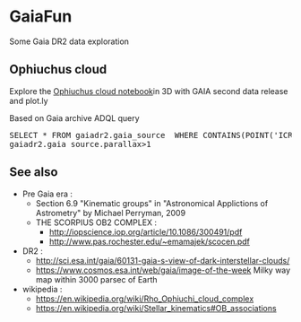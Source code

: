 # GaiaFun
Some Gaia DR2 data exploration 

## Ophiuchus cloud
Explore the [Ophiuchus cloud notebook](OphiuchusCloud.ipynb)in 3D with GAIA second data release and plot.ly 

Based on Gaia archive ADQL query
<pre>
SELECT * FROM gaiadr2.gaia_source  WHERE CONTAINS(POINT('ICRS',gaiadr2.gaia_source.ra,gaiadr2.gaia_source.dec),CIRCLE('ICRS',247.025,-24.5417,2))=1  AND
gaiadr2.gaia_source.parallax>1
</pre>


## See also
* Pre Gaia era : 
  * Section 6.9 "Kinematic groups" in "Astronomical Applictions of Astrometry" by Michael Perryman, 2009
  * THE SCORPIUS OB2 COMPLEX :
       * http://iopscience.iop.org/article/10.1086/300491/pdf
       * http://www.pas.rochester.edu/~emamajek/scocen.pdf
* DR2 :
  * http://sci.esa.int/gaia/60131-gaia-s-view-of-dark-interstellar-clouds/
  * https://www.cosmos.esa.int/web/gaia/image-of-the-week Milky way map within 3000 parsec of Earth 
* wikipedia :
  * https://en.wikipedia.org/wiki/Rho_Ophiuchi_cloud_complex
  * https://en.wikipedia.org/wiki/Stellar_kinematics#OB_associations

